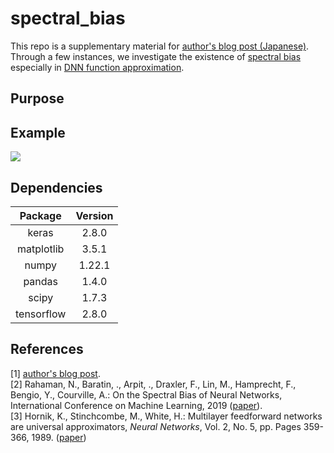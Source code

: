 ﻿# spectral_bias
This repo is a supplementary material for [author's blog post (Japanese)](https://qiita.com/drafts). Through a few instances, we investigate the existence of [spectral bias](https://arxiv.org/abs/1806.08734) especially in [DNN function approximation](https://doi.org/10.1016/0893-6080(89)90020-8). 



## Purpose

## Example


<img src="https://user-images.githubusercontent.com/49257696/167547117-c0409a2f-8293-4c13-bbfd-ce9378d647bd.gif">


## Dependencies
|Package|Version|
|:---:|:---:|
|keras|2.8.0|
|matplotlib|3.5.1|
|numpy|1.22.1|
|pandas|1.4.0|
|scipy|1.7.3|
|tensorflow|2.8.0|

## References
[1] [author's blog post](link). 
<br>
[2] Rahaman, N., Baratin, ., Arpit, ., Draxler, F., Lin, M., Hamprecht, F., Bengio, Y., Courville, A.: On the Spectral Bias of Neural Networks, International Conference on Machine Learning, 2019 ([paper](https://arxiv.org/abs/1806.08734)). 
<br>
[3] Hornik, K., Stinchcombe, M., White, H.: Multilayer feedforward networks are universal approximators, *Neural Networks*, Vol. 2, No. 5, pp. Pages 359-366, 1989. ([paper](https://doi.org/10.1016/0893-6080(89)90020-8))
